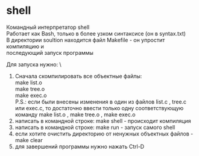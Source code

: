 # shell
Командный интерпретатор shell \
Работает как Bash, только в более узком синтаксисе (он в syntax.txt) \
В директории soultion находится файл Makefile - он упростит компиляцию и \
последующий запуск программы

Для запуска нужно: \
1) Сначала скомпилировать все объектные файлы: \
make list.o \
make tree.o \
make exec.o \
P.S.: если были внесены изменения в один из файлов list.c , tree.c или exec.c, то достаточно 
ввести только одну соответствующую команду make list.o , make tree.o , make exec.o 
2) написать в командной строке: make shell - происходит компиляция 
3) написать в командной строке: make run - запуск самого shell 
4) если хотите очистить директорию от ненужных объектных файлов - make clear 
5) для завершений программы нужно нажать Ctrl-D 
